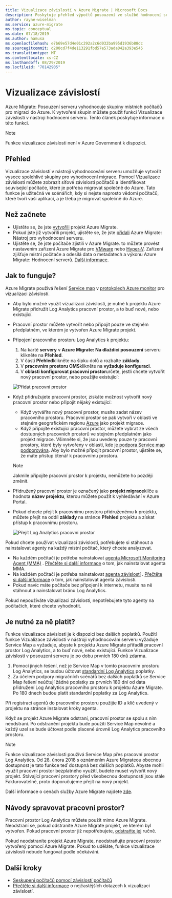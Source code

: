 ```yaml
---
title: Vizualizace závislostí v Azure Migrate | Microsoft Docs
description: Poskytuje přehled výpočtů posouzení ve službě hodnocení serveru v Azure Migrate
author: rayne-wiselman
ms.service: azure-migrate
ms.topic: conceptual
ms.date: 07/18/2019
ms.author: hamusa
ms.openlocfilehash: e7b69e57d4e01c292a2c6d032ba995d1936b88dc
ms.sourcegitcommit: d200cd7f4de113291fbd57e573ada042a393e545
ms.translationtype: MT
ms.contentlocale: cs-CZ
ms.lasthandoff: 08/29/2019
ms.locfileid: "70142905"
---
```

# <a name="dependency-visualization"></a>Vizualizace závislostí

Azure Migrate: Posouzení serveru vyhodnocuje skupiny místních počítačů pro migraci do Azure. K vytvoření skupin můžete použít funkci Vizualizace závislostí v nástroji hodnocení serveru. Tento článek poskytuje informace o této funkci.

> [!NOTE]
> Funkce vizualizace závislosti není v Azure Government k dispozici.

## <a name="overview"></a>Přehled

Vizualizace závislostí v nástroji vyhodnocování serveru umožňuje vytvořit vysoce spolehlivé skupiny pro vyhodnocení migrace. Pomocí Vizualizace závislostí můžete zobrazit síťové závislosti počítačů a identifikovat související počítače, které je potřeba migrovat společně do Azure. Tato funkce je užitečná ve scénářích, kdy si nejste naprosto vědomi počítačů, které tvoří vaši aplikaci, a je třeba je migrovat společně do Azure.

## <a name="before-you-start"></a>Než začnete

- Ujistěte se, že jste [vytvořili](how-to-add-tool-first-time.md) projekt Azure Migrate.
- Pokud jste již vytvořili projekt, ujistěte se, že jste [přidali](how-to-assess.md) Azure Migrate: Nástroj pro vyhodnocení serveru.
- Ujistěte se, že jste počítače zjistili v Azure Migrate. to můžete provést nastavením zařízení Azure Migrate pro [VMware](how-to-set-up-appliance-vmware.md) nebo [Hyper-V](how-to-set-up-appliance-hyper-v.md). Zařízení zjišťuje místní počítače a odesílá data o metadatech a výkonu Azure Migrate: Hodnocení serverů. [Další informace](migrate-appliance.md).

## <a name="how-does-it-work"></a>Jak to funguje?

Azure Migrate používá řešení [Service map](../operations-management-suite/operations-management-suite-service-map.md) v [protokolech Azure monitor](../log-analytics/log-analytics-overview.md) pro vizualizaci závislostí.
- Aby bylo možné využít vizualizaci závislostí, je nutné k projektu Azure Migrate přidružit Log Analytics pracovní prostor, a to buď nové, nebo existující.
- Pracovní prostor můžete vytvořit nebo připojit pouze ve stejném předplatném, ve kterém je vytvořen Azure Migrate projekt.
- Připojení pracovního prostoru Log Analytics k projektu:
    1. Na kartě **servery** v **Azure Migrate: Na dlaždici posouzení** serveru klikněte na **Přehled**.
    2. V části **Přehled**klikněte na šipku dolů a rozbalte **základy**.
    3. V **pracovním prostoru OMS**klikněte na **vyžaduje konfiguraci**.
    4. V **oblasti konfigurovat pracovní prostor**určete, jestli chcete vytvořit nový pracovní prostor, nebo použijte existující:
    
    ![Přidat pracovní prostor](./media/how-to-create-group-machine-dependencies/workspace.png)

- Když přidružujete pracovní prostor, získáte možnost vytvořit nový pracovní prostor nebo připojit nějaký existující:
  - Když vytváříte nový pracovní prostor, musíte zadat název pracovního prostoru. Pracovní prostor se pak vytvoří v oblasti ve stejném geografickém regionu [Azure](https://azure.microsoft.com/global-infrastructure/geographies/) jako projekt migrace.
  - Když připojíte existující pracovní prostor, můžete vybrat ze všech dostupných pracovních prostorů ve stejném předplatném jako projekt migrace. Všimněte si, že jsou uvedeny pouze ty pracovní prostory, které byly vytvořeny v oblasti, kde [je podpora Service map podporována](../azure-monitor/insights/vminsights-enable-overview.md#prerequisites). Aby bylo možné připojit pracovní prostor, ujistěte se, že máte přístup čtenář k pracovnímu prostoru.

  > [!NOTE]
  > Jakmile připojíte pracovní prostor k projektu, nemůžete ho později změnit.

- Přidružený pracovní prostor je označený jako **projekt migrace**klíče a hodnota **název projektu**, kterou můžete použít k vyhledávání v Azure Portal.
- Pokud chcete přejít k pracovnímu prostoru přidruženému k projektu, můžete přejít na oddíl **základy** na stránce **Přehled** projektu a získat přístup k pracovnímu prostoru.

    ![Přejít Log Analytics pracovní prostor](./media/concepts-dependency-visualization/oms-workspace.png)

Pokud chcete používat vizualizaci závislostí, potřebujete si stáhnout a nainstalovat agenty na každý místní počítač, který chcete analyzovat.  

- Na každém počítači je potřeba nainstalovat [agenta Microsoft Monitoring Agent (MMA)](https://docs.microsoft.com/azure/log-analytics/log-analytics-agent-windows) . [Přečtěte si další informace](https://docs.microsoft.com/azure/migrate/how-to-create-group-machine-dependencies#install-the-mma) o tom, jak nainstalovat agenta MMA.
- Na každém počítači je potřeba nainstalovat [agenta závislostí](../azure-monitor/platform/agents-overview.md#dependency-agent) . [Přečtěte si další informace](https://docs.microsoft.com/azure/migrate/how-to-create-group-machine-dependencies#install-the-dependency-agent) o tom, jak nainstalovat agenta závislostí.
- Pokud navíc máte počítače bez připojení k internetu, musíte na ně stáhnout a nainstalovat bránu Log Analytics.

Pokud nepoužíváte vizualizaci závislostí, nepotřebujete tyto agenty na počítačích, které chcete vyhodnotit.

## <a name="do-i-need-to-pay-for-it"></a>Je nutné za ně platit?

Funkce vizualizace závislosti je k dispozici bez dalších poplatků. Použití funkce Vizualizace závislostí v nástroji vyhodnocování serveru vyžaduje Service Map a vyžaduje, abyste k projektu Azure Migrate přiřadili pracovní prostor Log Analytics, a to buď nové, nebo existující. Funkce Vizualizace závislostí v posouzení serveru je po dobu prvních 180 dnů zdarma.

1. Pomocí jiných řešení, než je Service Map v tomto pracovním prostoru Log Analytics, se budou účtovat [standardní Log Analytics](https://azure.microsoft.com/pricing/details/log-analytics/) poplatky.
2. Za účelem podpory migračních scénářů bez dalších poplatků se Service Map řešení neúčtují žádné poplatky za prvních 180 dní od data přidružení Log Analytics pracovního prostoru k projektu Azure Migrate. Po 180 dnech budou platit standardní poplatky za Log Analytics.

Při registraci agentů do pracovního prostoru použijte ID a klíč uvedený v projektu na stránce instalovat kroky agenta.

Když se projekt Azure Migrate odstraní, pracovní prostor se spolu s ním neodstraní. Po odstranění projektu bude použití Service Map nevolné a každý uzel se bude účtovat podle placené úrovně Log Analytics pracovního prostoru.

> [!NOTE]
> Funkce vizualizace závislosti používá Service Map přes pracovní prostor Log Analytics. Od 28. února 2018 s oznámením Azure Migrateou obecnou dostupnost je tato funkce teď dostupná bez dalších poplatků. Abyste mohli využít pracovní prostor bezplatného využití, budete muset vytvořit nový projekt. Stávající pracovní prostory před všeobecnou dostupností jsou stále Fakturovatelné, proto doporučujeme přejít na nový projekt.

Další informace o cenách služby Azure Migrate najdete [zde](https://azure.microsoft.com/pricing/details/azure-migrate/).

## <a name="how-do-i-manage-the-workspace"></a>Návody spravovat pracovní prostor?

Pracovní prostor Log Analytics můžete použít mimo Azure Migrate. Neodstraní se, pokud odstraníte Azure Migrate projekt, ve kterém byl vytvořen. Pokud pracovní prostor již nepotřebujete, [odstraňte jej](../azure-monitor/platform/manage-access.md) ručně.

Pokud neodstraníte projekt Azure Migrate, neodstraňujte pracovní prostor vytvořený pomocí Azure Migrate. Pokud to uděláte, funkce vizualizace závislosti nebude fungovat podle očekávání.

## <a name="next-steps"></a>Další kroky
- [Seskupení počítačů pomocí závislostí počítačů](how-to-create-group-machine-dependencies.md)
- [Přečtěte si další informace](https://docs.microsoft.com/azure/migrate/resources-faq#what-is-dependency-visualization) o nejčastějších dotazech k vizualizaci závislostí.

